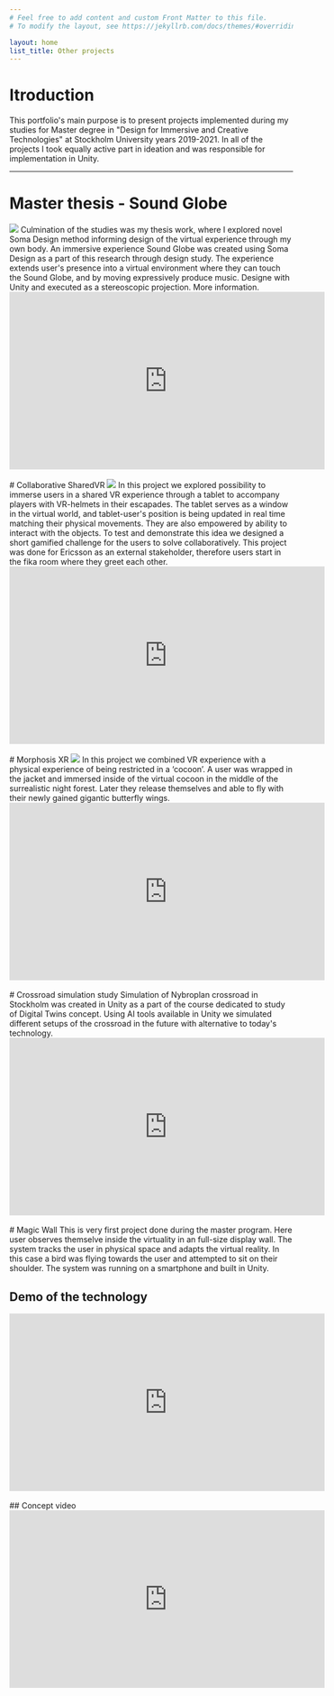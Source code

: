 ```yaml
---
# Feel free to add content and custom Front Matter to this file.
# To modify the layout, see https://jekyllrb.com/docs/themes/#overriding-theme-defaults

layout: home
list_title: Other projects
---
```


# Itroduction
This portfolio's main purpose is to present projects implemented during my studies for Master degree in "Design for Immersive and Creative Technologies" at Stockholm University years 2019-2021. In all of the projects I took equally active part in ideation and was responsible for implementation in Unity.
<hr>

# Master thesis - Sound Globe
<img src="{{site.baseurl}}assets/images/design_inreaction.png" class="center"> 
Culmination of the studies was my thesis work, where I explored novel Soma Design method informing design of the virtual experience through my own body. An immersive experience Sound Globe was created using Soma Design as
a part of this research through design study. The experience extends user's
presence into a virtual environment where they can touch the Sound Globe,
and by moving expressively produce music. Designe with Unity and executed as a stereoscopic projection. More information.

<div class="videoWrapper"  style="--aspect-ratio: 3 / 4;">
	<iframe width="560" height="315" src="https://www.youtube.com/embed/z9IyTjTnHhk?controls=1&showinfo=0" title="YouTube video player" frameborder="0" allow="accelerometer; autoplay; clipboard-write; encrypted-media; gyroscope; picture-in-picture" allowfullscreen></iframe>
	</div>

<br>
# Collaborative SharedVR
<img src="{{site.baseurl}}assets/images/SharedVR.png"> 
In this project we explored possibility to immerse users in a shared VR experience through a tablet to accompany players with VR-helmets in their escapades. The tablet serves as a window in the virtual world, and tablet-user's position is being updated in real time matching their physical movements. They are also empowered by ability to interact with the objects. To test and demonstrate this idea we designed a short gamified challenge for the users to solve collaboratively. This project was done for Ericsson as an external stakeholder, therefore users start in the fika room where they greet each other.

<div class="videoWrapper"  style="--aspect-ratio: 3 / 4;">
	<iframe width="560" height="315" src="https://www.youtube.com/embed/CNSRHMxITec?controls=1&showinfo=0" title="YouTube video player" frameborder="0" allow="accelerometer; autoplay; clipboard-write; encrypted-media; gyroscope; picture-in-picture" allowfullscreen></iframe>
	</div>

<br>
# Morphosis XR
<img src="{{site.baseurl}}assets/images/morphosis.png">
In this project we combined VR experience with a physical experience of being restricted in a ‘cocoon’. A user was wrapped in the jacket and immersed inside of the virtual cocoon in the middle of the surrealistic night forest. Later they release themselves and able to fly with their newly gained gigantic butterfly wings. 

<div class="videoWrapper"  style="--aspect-ratio: 3 / 4;">
	<iframe width="560" height="315" src="https://www.youtube.com/embed/_zMW-Sz40UE?controls=1&showinfo=0" title="YouTube video player" frameborder="0" allow="accelerometer; autoplay; clipboard-write; encrypted-media; gyroscope; picture-in-picture" allowfullscreen></iframe>
	</div>

<br>
# Crossroad simulation study
Simulation of Nybroplan crossroad in Stockholm was created in Unity as a part of the course dedicated to study of Digital Twins concept. Using AI tools available in Unity we simulated different setups of the crossroad in the future with alternative to today's technology. 

<div class="videoWrapper"  style="--aspect-ratio: 3 / 4;">
	<iframe width="560" height="315" src="https://www.youtube.com/embed/U_aWX6WAUI0?controls=1&showinfo=0" title="YouTube video player" frameborder="0" allow="accelerometer; autoplay; clipboard-write; encrypted-media; gyroscope; picture-in-picture" allowfullscreen></iframe>
	</div>

<br>
# Magic Wall
This is very first project done during the master program. Here user observes themselve inside the virtuality in an full-size display wall. The system tracks the user in physical space and adapts the virtual reality. In this case a bird was flying towards the user and attempted to sit on their shoulder. The system was running on a smartphone and built in Unity.

## Demo of the technology
<div class="videoWrapper"  style="--aspect-ratio: 3 / 4;">
	<iframe width="560" height="315" src="https://www.youtube.com/embed/SOvYvhxCA-A?controls=1&showinfo=0" title="YouTube video player" frameborder="0" allow="accelerometer; autoplay; clipboard-write; encrypted-media; gyroscope; picture-in-picture" allowfullscreen></iframe>
	</div>

<br>
## Concept video
<div class="videoWrapper"  style="--aspect-ratio: 3 / 4;">
	<iframe width="560" height="315" src="https://www.youtube.com/embed/-oWVkl1sbDI?controls=1&showinfo=0" title="YouTube video player" frameborder="0" allow="accelerometer; autoplay; clipboard-write; encrypted-media; gyroscope; picture-in-picture" allowfullscreen></iframe>
	</div>